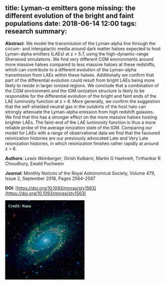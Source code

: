 title: Lyman-α emitters gone missing: the different evolution of the bright and faint populations
date: 2018-06-14 12:00
tags: research
summary:
---

**Abstract**: We model the transmission of the Lyman-alpha line through the circum- and intergalactic media around dark matter haloes expected to host Lyman-alpha emitters (LAEs) at z > 5.7, using the high-dynamic-range Sherwood simulations. We find very different CGM environments around more massive haloes compared to less massive haloes at these redshifts, which can contribute to a different evolution of the Lyman-alpha transmission from LAEs within these haloes. Additionally we confirm that part of the differential evolution could result from bright LAEs being more likely to reside in larger ionized regions. We conclude that a combination of the CGM environment and the IGM ionization structure is likely to be responsible for the differential evolution of the bright and faint ends of the LAE luminosity function at z > 6. More generally, we confirm the suggestion that the self-shielded neutral gas in the outskirts of the host halo can strongly attenuate the Lyman-alpha emission from high redshift galaxies. We find that this has a stronger effect on the more massive haloes hosting brighter LAEs. The faint-end of the LAE luminosity function is thus a more reliable probe of the average ionization state of the IGM. Comparing our model for LAEs with a range of observational data we find that the favoured reionization histories are our previously advocated Late and Very Late reionization histories, in which reionization finishes rather rapidly at around z > 6.

**Authors**: *Lewis Weinberger*, Girish Kulkarni, Martin G Haehnelt, Tirthankar R Choudhury, Ewald Puchwein

**Journal**: Monthly Notices of the Royal Astronomical Society, Volume 479, Issue 2, September 2018, Pages 2564–2587

**DOI**: [https://doi.org/10.1093/mnras/sty1563](https://doi.org/10.1093/mnras/sty1563)


![galaxy](images/galaxy_256x256.png)
